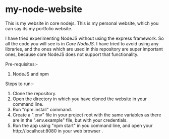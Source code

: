 # my-node-website
This is my website in core nodejs. This is my personal website, which you can say its my portfolio website.

I have tried experimenting NodeJS without using the express framework. So all the code you will see is in *Core NodeJS*.
I have tried to avoid using any libraries, and the ones which are used in this repository are super important ones, because core NodeJS does not support that functionality.

Pre-requisites:-
1) NodeJS and npm

Steps to run:-
1) Clone the repository.
2) Open the directory in which you have cloned the website in your command line.
3) Run "npm install" command.
4) Create a ".env" file in your project root with the same variables as there are in the ".env.example" file, but with your credentials.
5) Run the app using "npm start" in you command line, and open your http://localhost:8080 in your web browser .
